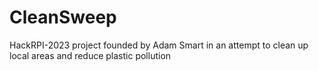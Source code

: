 # CleanSweep
HackRPI-2023 project founded by Adam Smart in an attempt to clean up local areas and reduce plastic pollution
